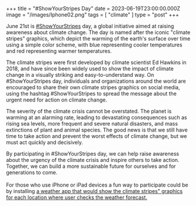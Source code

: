 +++
title = "#ShowYourStripes Day"
date = 2023-06-19T23:00:00.000Z
image = "/images/Iphone02.png"
tags = [ "climate" ]
type = "post"
+++

June 21st is [#ShowYourStripes](https://showyourstripes.info "Show Your Stripes ") day, a global initiative aimed at raising awareness about climate change. The day is named after the iconic "climate stripes" graphics, which depict the warming of the earth's surface over time using a simple color scheme, with blue representing cooler temperatures and red representing warmer temperatures.

The climate stripes were first developed by climate scientist Ed Hawkins in 2018, and have since been widely used to show the impact of climate change in a visually striking and easy-to-understand way. On #ShowYourStripes day, individuals and organizations around the world are encouraged to share their own climate stripes graphics on social media, using the hashtag #ShowYourStripes to spread the message about the urgent need for action on climate change.

The severity of the climate crisis cannot be overstated. The planet is warming at an alarming rate, leading to devastating consequences such as rising sea levels, more frequent and severe natural disasters, and mass extinctions of plant and animal species. The good news is that we still have time to take action and prevent the worst effects of climate change, but we must act quickly and decisively.

By participating in #ShowYourStripes day, we can help raise awareness about the urgency of the climate crisis and inspire others to take action. Together, we can build a more sustainable future for ourselves and for generations to come.\
\
For those who use iPhone or iPad devices a fun way to participate could be by installing [a weather app that would show the climate stripes" graphics for each location where user checks the weather forecast. ](https://climacam.com "Weather & Climate Tracker")
